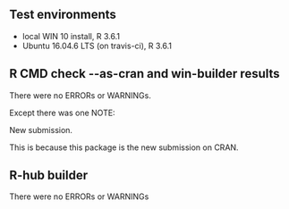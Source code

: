 ## Test environments
* local WIN 10 install, R 3.6.1
* Ubuntu 16.04.6 LTS (on travis-ci), R 3.6.1

## R CMD check --as-cran and win-builder results 
There were no ERRORs or WARNINGs. 

Except there was one NOTE:

New submission.

This is because this package is the new submission on CRAN.

## R-hub builder 
There were no ERRORs or WARNINGs

